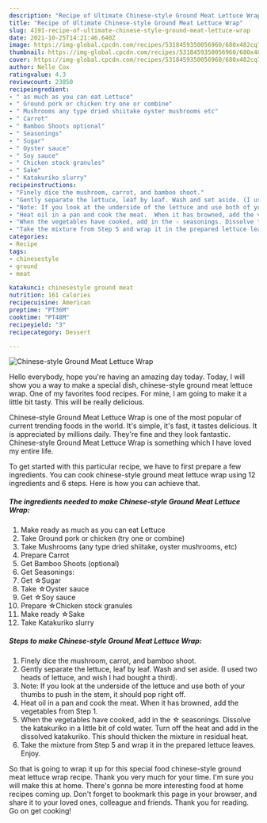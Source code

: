 ```yaml
---
description: "Recipe of Ultimate Chinese-style Ground Meat Lettuce Wrap"
title: "Recipe of Ultimate Chinese-style Ground Meat Lettuce Wrap"
slug: 4191-recipe-of-ultimate-chinese-style-ground-meat-lettuce-wrap
date: 2021-10-25T14:21:46.640Z
image: https://img-global.cpcdn.com/recipes/5318459350056960/680x482cq70/chinese-style-ground-meat-lettuce-wrap-recipe-main-photo.jpg
thumbnail: https://img-global.cpcdn.com/recipes/5318459350056960/680x482cq70/chinese-style-ground-meat-lettuce-wrap-recipe-main-photo.jpg
cover: https://img-global.cpcdn.com/recipes/5318459350056960/680x482cq70/chinese-style-ground-meat-lettuce-wrap-recipe-main-photo.jpg
author: Nelle Cox
ratingvalue: 4.3
reviewcount: 23850
recipeingredient:
- " as much as you can eat Lettuce"
- " Ground pork or chicken try one or combine"
- " Mushrooms any type dried shiitake oyster mushrooms etc"
- " Carrot"
- " Bamboo Shoots optional"
- " Seasonings"
- " Sugar"
- " Oyster sauce"
- " Soy sauce"
- " Chicken stock granules"
- " Sake"
- " Katakuriko slurry"
recipeinstructions:
- "Finely dice the mushroom, carrot, and bamboo shoot."
- "Gently separate the lettuce, leaf by leaf. Wash and set aside. (I used two heads of lettuce, and wish I had bought a third)."
- "Note: If you look at the underside of the lettuce and use both of your thumbs to push in the stem, it should pop right off."
- "Heat oil in a pan and cook the meat.  When it has browned, add the vegetables from Step 1."
- "When the vegetables have cooked, add in the ☆ seasonings. Dissolve the katakuriko in a little bit of cold water. Turn off the heat and add in the dissolved katakuriko. This should thicken the mixture in residual heat."
- "Take the mixture from Step 5 and wrap it in the prepared lettuce leaves. Enjoy."
categories:
- Recipe
tags:
- chinesestyle
- ground
- meat

katakunci: chinesestyle ground meat 
nutrition: 161 calories
recipecuisine: American
preptime: "PT36M"
cooktime: "PT48M"
recipeyield: "3"
recipecategory: Dessert

---
```



![Chinese-style Ground Meat Lettuce Wrap](https://img-global.cpcdn.com/recipes/5318459350056960/680x482cq70/chinese-style-ground-meat-lettuce-wrap-recipe-main-photo.jpg)

Hello everybody, hope you're having an amazing day today. Today, I will show you a way to make a special dish, chinese-style ground meat lettuce wrap. One of my favorites food recipes. For mine, I am going to make it a little bit tasty. This will be really delicious.



Chinese-style Ground Meat Lettuce Wrap is one of the most popular of current trending foods in the world. It's simple, it's fast, it tastes delicious. It is appreciated by millions daily. They're fine and they look fantastic. Chinese-style Ground Meat Lettuce Wrap is something which I have loved my entire life.


To get started with this particular recipe, we have to first prepare a few ingredients. You can cook chinese-style ground meat lettuce wrap using 12 ingredients and 6 steps. Here is how you can achieve that.

<!--inarticleads1-->

##### The ingredients needed to make Chinese-style Ground Meat Lettuce Wrap:

1. Make ready  as much as you can eat Lettuce
1. Take  Ground pork or chicken (try one or combine)
1. Take  Mushrooms (any type dried shiitake, oyster mushrooms, etc)
1. Prepare  Carrot
1. Get  Bamboo Shoots (optional)
1. Get  Seasonings:
1. Get  ☆Sugar
1. Take  ☆Oyster sauce
1. Get  ☆Soy sauce
1. Prepare  ☆Chicken stock granules
1. Make ready  ☆Sake
1. Take  Katakuriko slurry




<!--inarticleads2-->

##### Steps to make Chinese-style Ground Meat Lettuce Wrap:

1. Finely dice the mushroom, carrot, and bamboo shoot.
1. Gently separate the lettuce, leaf by leaf. Wash and set aside. (I used two heads of lettuce, and wish I had bought a third).
1. Note: If you look at the underside of the lettuce and use both of your thumbs to push in the stem, it should pop right off.
1. Heat oil in a pan and cook the meat.  When it has browned, add the vegetables from Step 1.
1. When the vegetables have cooked, add in the ☆ seasonings. Dissolve the katakuriko in a little bit of cold water. Turn off the heat and add in the dissolved katakuriko. This should thicken the mixture in residual heat.
1. Take the mixture from Step 5 and wrap it in the prepared lettuce leaves. Enjoy.




So that is going to wrap it up for this special food chinese-style ground meat lettuce wrap recipe. Thank you very much for your time. I'm sure you will make this at home. There's gonna be more interesting food at home recipes coming up. Don't forget to bookmark this page in your browser, and share it to your loved ones, colleague and friends. Thank you for reading. Go on get cooking!
